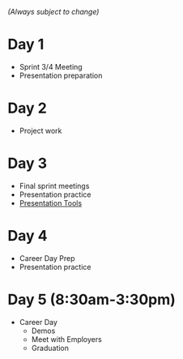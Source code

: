 _(Always subject to change)_

# Day 1
- Sprint 3/4 Meeting
- Presentation preparation

# Day 2
- Project work

# Day 3
- Final sprint meetings
- Presentation practice
- [Presentation Tools](prestools.md)

# Day 4
- Career Day Prep
- Presentation practice

# Day 5 (8:30am-3:30pm)
- Career Day
  - Demos
  - Meet with Employers
  - Graduation
